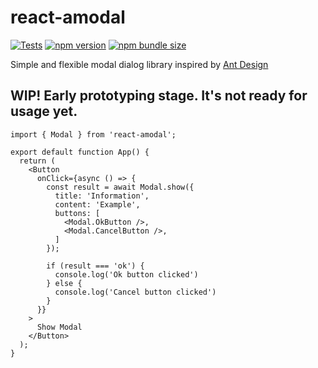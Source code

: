 # react-amodal

[![Tests](https://github.com/megahertz/react-amodal/workflows/Tests/badge.svg)](https://github.com/megahertz/react-amodal/actions?query=workflow%3ATests)
[![npm version](https://img.shields.io/npm/v/react-amodal?color=brightgreen)](https://www.npmjs.com/package/react-amodal)
[![npm bundle size](https://img.shields.io/bundlephobia/minzip/react-amodal.svg?color=rgb%2868%2C%20204%2C%2017%29)](https://bundlephobia.com/result?p=react-amodal)

Simple and flexible modal dialog library inspired by [Ant Design](https://ant.design/components/modal)

## WIP! Early prototyping stage. It's not ready for usage yet.

```tsx
import { Modal } from 'react-amodal';

export default function App() {
  return (
    <Button
      onClick={async () => {
        const result = await Modal.show({
          title: 'Information',
          content: 'Example',
          buttons: [
            <Modal.OkButton />,
            <Modal.CancelButton />,
          ]
        });
        
        if (result === 'ok') {
          console.log('Ok button clicked')
        } else {
          console.log('Cancel button clicked')
        }
      }}
    >
      Show Modal
    </Button>
  );
}

```
